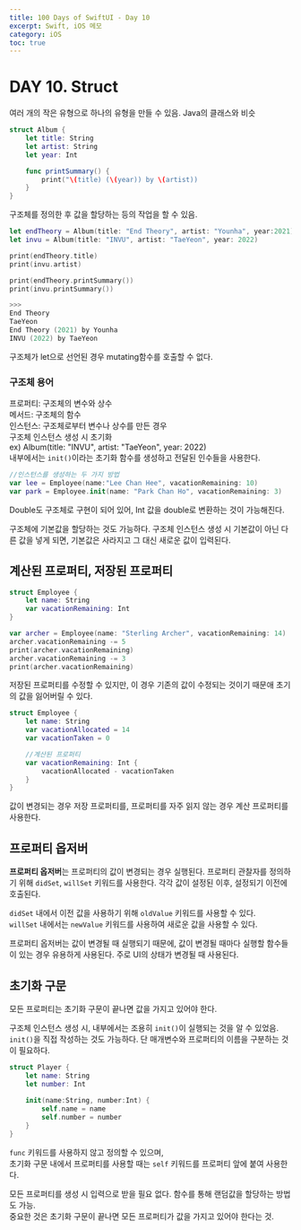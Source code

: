 ```yaml
---
title: 100 Days of SwiftUI - Day 10
excerpt: Swift, iOS 메모
category: iOS
toc: true
---
```


# DAY 10. Struct

여러 개의 작은 유형으로 하나의 유형을 만들 수 있음. Java의 클래스와 비슷  

~~~swift
struct Album {
    let title: String
    let artist: String
    let year: Int

    func printSummary() {
        print("\(title) (\(year)) by \(artist))
    }
}

~~~

구조체를 정의한 후 값을 할당하는 등의 작업을 할 수 있음.

~~~swift
let endTheory = Album(title: "End Theory", artist: "Younha", year:2021)
let invu = Album(title: "INVU", artist: "TaeYeon", year: 2022)

print(endTheory.title)
print(invu.artist)

print(endTheory.printSummary())
print(invu.printSummary())

>>>
End Theory
TaeYeon
End Theory (2021) by Younha
INVU (2022) by TaeYeon
~~~

구조체가 let으로 선언된 경우 mutating함수를 호출할 수 없다.

### 구조체 용어

프로퍼티: 구조체의 변수와 상수  
메서드: 구조체의 함수  
인스턴스: 구조체로부터 변수나 상수를 만든 경우  
구조체 인스턴스 생성 시 초기화   
ex) Album(title: "INVU", artist: "TaeYeon", year: 2022)  
내부에서는 `init()`이라는 초기화 함수를 생성하고 전달된 인수들을 사용한다.  

~~~swift
//인스턴스를 생성하는 두 가지 방법
var lee = Employee(name:"Lee Chan Hee", vacationRemaining: 10)
var park = Employee.init(name: "Park Chan Ho", vacationRemaining: 3)
~~~


Double도 구조체로 구현이 되어 있어, Int 값을 double로 변환하는 것이 가능해진다.

구조체에 기본값을 할당하는 것도 가능하다. 구조체 인스턴스 생성 시 기본값이 아닌 다른 값을 넣게 되면, 기본값은 사라지고 그 대신 새로운 값이 입력된다.

## 계산된 프로퍼티, 저장된 프로퍼티


~~~swift
struct Employee {
    let name: String
    var vacationRemaining: Int
}

var archer = Employee(name: "Sterling Archer", vacationRemaining: 14)
archer.vacationRemaining -= 5
print(archer.vacationRemaining)
archer.vacationRemaining -= 3
print(archer.vacationRemaining)
~~~

저장된 프로퍼티를 수정할 수 있지만, 이 경우 기존의 값이 수정되는 것이기 때문애 초기의 값을 잃어버릴 수 있다.  

~~~swift
struct Employee {
    let name: String
    var vacationAllocated = 14
    var vacationTaken = 0

    //계산된 프로퍼티
    var vacationRemaining: Int {
        vacationAllocated - vacationTaken
    }
}
~~~

값이 변경되는 경우 저장 프로퍼티를, 프로퍼티를 자주 읽지 않는 경우 계산 프로퍼티를 사용한다.

## 프로퍼티 옵저버

**프로퍼티 옵저버**는 프로퍼티의 값이 변경되는 경우 실행된다. 
프로퍼티 관찰자를 정의하기 위해 `didSet`, `willSet` 키워드를 사용한다. 각각 값이 설정된 이후, 설정되기 이전에 호출된다.  

`didSet` 내에서 이전 값을 사용하기 위해 `oldValue` 키워드를 사용할 수 있다.  
`willSet` 내에서는 `newValue` 키워드를 사용하여 새로운 값을 사용할 수 있다.

프로퍼티 옵저버는 값이 변경될 때 실행되기 때문에, 값이 변경될 때마다 실행할 함수들이 있는 경우 유용하게 사용된다. 주로 UI의 상태가 변경될 때 사용된다.


## 초기화 구문

모든 프로퍼티는 초기화 구문이 끝나면 값을 가지고 있어야 한다.  

구조체 인스턴스 생성 시, 내부에서는 조용히 `init()`이 실행되는 것을 알 수 있었음.  
`init()`을 직접 작성하는 것도 가능하다. 단 매개변수와 프로퍼티의 이름을 구분하는 것이 필요하다.  

~~~swift
struct Player {
    let name: String
    let number: Int
    
    init(name:String, number:Int) {
        self.name = name
        self.number = number
    }
}
~~~

`func` 키워드를 사용하지 않고 정의할 수 있으며,  
초기화 구문 내에서 프로퍼티를 사용할 때는 `self` 키워드를 프로퍼티 앞에 붙여 사용한다.  

모든 프로퍼티를 생성 시 입력으로 받을 필요 없다. 함수를 통해 랜덤값을 할당하는 방법도 가능.  
중요한 것은 초기화 구문이 끝나면 모든 프로퍼티가 값을 가지고 있어야 한다는 것.  






